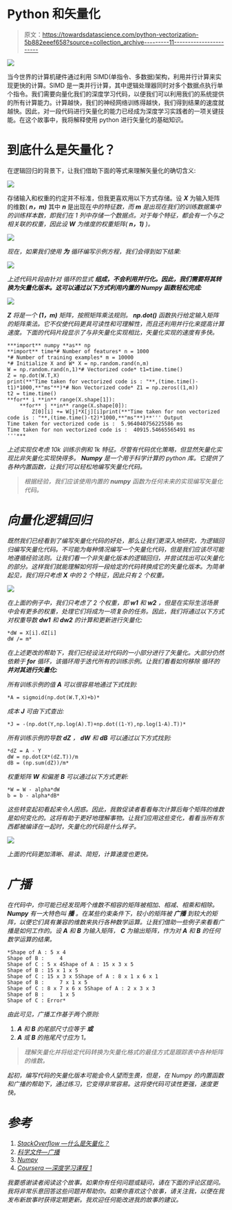 # Python 和矢量化

> 原文：<https://towardsdatascience.com/python-vectorization-5b882eeef658?source=collection_archive---------11----------------------->

![](img/8649725041bf639541c10c1d6d37920b.png)

当今世界的计算机硬件通过利用 SIMD(单指令、多数据)架构，利用并行计算来实现更快的计算。SIMD 是一类并行计算，其中逻辑处理器同时对多个数据点执行单个指令。我们需要向量化我们的深度学习代码，以便我们可以利用我们的系统提供的所有计算能力。计算越快，我们的神经网络训练得越快，我们得到结果的速度就越快。因此，对一段代码进行矢量化的能力已经成为深度学习实践者的一项关键技能。在这个故事中，我将解释使用 python 进行矢量化的基础知识。

# 到底什么是矢量化？

在逻辑回归的背景下，让我们借助下面的等式来理解矢量化的确切含义:

![](img/22a43885670df85c76d08726da7a4d42.png)

存储输入和权重的约定并不标准，但我更喜欢用以下方式存储。设 ***X*** 为输入矩阵的维数( ***n，m)*** 其中 ***n*** 是出现在*中的特征数，而 ***m*** 是出现在我们的训练数据集中的训练样本数，即我们在 1 列中存储一个数据点。对于每个特征，都会有一个与之相关联的权重，因此设 ***W*** 为维度的权重矩阵( ***n，1)*** )。*

*![](img/2d6acd23752a5ecf3de9cae73fb869bf.png)*

*现在，如果我们使用 ***为*** 循环编写示例方程，我们会得到如下结果:*

*![](img/0009e6393ea79c24763bb62989f067a5.png)*

*上述代码片段由针对 循环的显式 ***组成，不会利用并行化。因此，我们需要将其转换为矢量化版本。这可以通过以下方式利用内置的 ***Numpy*** 函数轻松完成:****

*![](img/b7d290bd41a94f9bc54d2011b68bae0f.png)*

****Z*** 将是一个 ***(1，m)*** 矩阵，按照矩阵乘法规则。 ***np.dot()*** 函数执行给定输入矩阵的矩阵乘法。它不仅使代码更具可读性和可理解性，而且还利用并行化来提高计算速度。下面的代码片段显示了与非矢量化实现相比，矢量化实现的速度有多快。*

```
***import** numpy **as** np
**import** time*# Number of features* n = 1000
*# Number of training examples* m = 10000
*# Initialize X and W* X = np.random.rand(n,m)
W = np.random.rand(n,1)*# Vectorized code* t1=time.time()
Z = np.dot(W.T,X)
print(**"Time taken for vectorized code is : "**,(time.time()-t1)*1000,**"ms"**)*# Non Vectorized code* Z1 = np.zeros((1,m))
t2 = time.time()
**for** i **in** range(X.shape[1]):
    **for** j **in** range(X.shape[0]):
        Z[0][i] += W[j]*X[j][i]print(**"Time taken for non vectorized code is : "**,(time.time()-t2)*1000,**"ms"**)**''' Output
Time taken for vectorized code is :  5.964040756225586 ms
Time taken for non vectorized code is :  40915.54665565491 ms
'''***
```

*上述实现仅考虑 10k 训练示例和 1k 特征。尽管有代码优化策略，但显然矢量化实现比非矢量化实现快得多。 ***Numpy*** 是一个用于科学计算的 python 库。它提供了各种内置函数，让我们可以轻松地编写矢量化代码。*

> *根据经验，我们应该使用内置的 **numpy** 函数为任何未来的实现编写矢量化代码。*

# *向量化逻辑回归*

*既然我们已经看到了编写矢量化代码的好处，那么让我们更深入地研究，为逻辑回归编写矢量化代码。不可能为每种情况编写一个矢量化代码，但是我们应该尽可能地遵循经验法则。让我们看一个非矢量化版本的逻辑回归，并尝试找出可以矢量化的部分。这样我们就能理解如何将一段给定的代码转换成它的矢量化版本。为简单起见，我们将只考虑 ***X*** 中的 2 个特征，因此只有 2 个权重。*

*![](img/37f7a138b64da3e351370887f940cf3b.png)*

*在上面的例子中，我们只考虑了 2 个权重，即 ***w1*** 和 ***w2*** ，但是在实际生活场景中会有更多的权重，处理它们将成为一项复杂的任务。因此，我们将通过以下方式对权重导数 ***dw1*** 和 ***dw2*** 的计算和更新进行矢量化:*

```
*dW = X[i].dZ[i]
dW /= m*
```

*在上述更改的帮助下，我们已经设法对代码的一小部分进行了矢量化。大部分仍然依赖于 ***for*** 循环，该循环用于迭代所有的训练示例。让我们看看如何移除 循环的 ***并对其进行矢量化:****

*所有训练示例的值 ***A*** 可以很容易地通过下式找到:*

```
*A = sigmoid(np.dot(W.T,X)+b)*
```

*成本 ***J*** 可由下式查出:*

```
*J = -(np.dot(Y,np.log(A).T)+np.dot((1-Y),np.log(1-A).T))*
```

*所有训练示例的导数 ***dZ*** ， ***dW*** 和 ***dB*** 可以通过以下方式找到:*

```
*dZ = A - Y 
dW = np.dot(X*(dZ.T))/m
dB = (np.sum(dZ))/m*
```

*权重矩阵 ***W*** 和偏差 ***B*** 可以通过以下方式更新:*

```
*W = W - alpha*dW
b = b - alpha*dB*
```

*这些转变起初看起来令人困惑。因此，我敦促读者看看每次计算后每个矩阵的维数是如何变化的。这将有助于更好地理解事物。让我们应用这些变化，看看当所有东西都被编译在一起时，矢量化的代码是什么样子。*

*![](img/c53334ad5e5a41aa2f29a8a988b56fe5.png)*

*上面的代码更加清晰、易读、简短，计算速度也更快。*

# *广播*

*在代码中，你可能已经发现两个维数不相容的矩阵被相加、相减、相乘和相除。 ***Numpy*** 有一大特色叫 ***播*** 。在某些约束条件下，较小的矩阵被 ***广播*** 到较大的矩阵，以便它们具有兼容的维数来执行各种数学运算。让我们借助一些例子来看看广播是如何工作的。设 ***A*** 和 ***B*** 为输入矩阵， ***C*** 为输出矩阵，作为对 ***A*** 和 ***B*** 的任何数学运算的结果。*

```
*Shape of A : 5 x 4
Shape of B :     4
Shape of C : 5 x 4Shape of A : 15 x 3 x 5
Shape of B : 15 x 1 x 5
Shape of C : 15 x 3 x 5Shape of A : 8 x 1 x 6 x 1
Shape of B :     7 x 1 x 5
Shape of C : 8 x 7 x 6 x 5Shape of A : 2 x 3 x 3
Shape of B :     1 x 5
Shape of C : Error*
```

*由此可见，广播工作基于两个原则:*

1.  ****A*** 和 ***B*** 的尾部尺寸应等于 ***或****
2.  ****A*** 或 ***B*** 的拖尾尺寸应为 1。*

> *理解矢量化并将给定代码转换为矢量化格式的最佳方式是跟踪表中各种矩阵的维数。*

*起初，编写代码的矢量化版本可能会令人望而生畏，但是，在 Numpy 的内置函数和广播的帮助下，通过练习，它变得非常容易。这将使代码可读性更强，速度更快。*

# *参考*

1.  *[StackOverflow —什么是矢量化？](https://stackoverflow.com/questions/1422149/what-is-vectorization)*
2.  *[科学文件—广播](https://docs.scipy.org/doc/numpy/user/basics.broadcasting.html)*
3.  *[Numpy](https://www.numpy.org/)*
4.  *[Coursera —深度学习课程 1](https://www.coursera.org/learn/neural-networks-deep-learning?specialization=deep-learning)*

*我要感谢读者阅读这个故事。如果你有任何问题或疑问，请在下面的评论区提问。我将非常乐意回答这些问题并帮助你。如果你喜欢这个故事，请关注我，以便在我发布新故事时获得定期更新。我欢迎任何能改进我的故事的建议。*